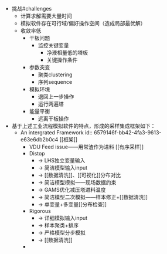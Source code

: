 - 挑战#challenges
	- 计算求解需要大量时间
	- 模拟软件存在可行域/偏好操作空间（造成局部最优解）
	- 收敛率低
		- 干板问题
			- 监控关键变量
				- 净液相量低的塔板
				- 关键操作条件
		- 参数突变
			- 聚类clustering
			- 序列sequence
		- 模拟环境
			- 退回上一步操作
			- 运行两遍塔
		- 能量平衡
			- 远离干板操作
- 基于上述工业流程模拟软件的特点，形成的采样集成框架如下：
	- An intergrated Framework
	  id:: 6579146f-bb42-4fa3-9613-e63e6db2b0c4
	  [[框架]]
		- VDU Feed issue——用常渣作为进料
		  [[有序采样]]
		- Distop
			- → LHS独立变量输入
			- → 简洁模型输入input
			- → [[数据清洗]]、[[可视化]]分布对比
			- → 简洁模型模拟——现场数据约束
			- → GAMS优化减压塔进料温度
			- → 简洁模型二次模拟——样本修正+[[数据清洗]]
			- → 单变量+多变量[[分布检查]]
		- Rigorous
			- → 详细模拟输入input
			- → 样本聚类+排序
			- → 严格模型分步模拟
			- → [[数据清洗]]
		-